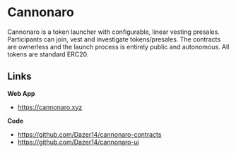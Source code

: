 # Cannonaro

Cannonaro is a token launcher with configurable, linear vesting presales. Participants can join, vest and investigate tokens/presales. The contracts are ownerless and the launch process is entirely public and autonomous. All tokens are standard ERC20. 

## Links

**Web App** 
* https://cannonaro.xyz

**Code**
* https://github.com/Dazer14/cannonaro-contracts
* https://github.com/Dazer14/cannonaro-ui
